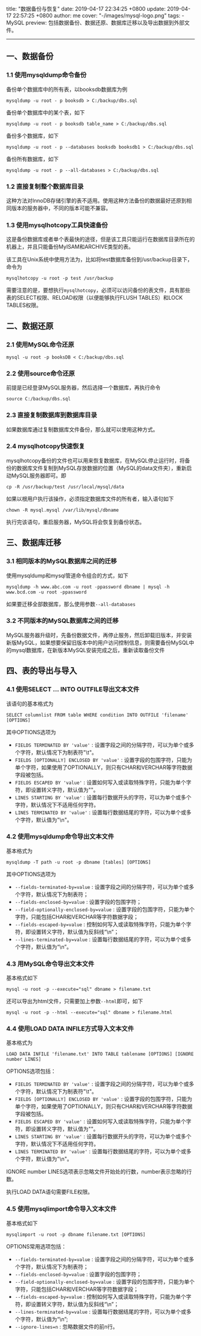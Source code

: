 title: "数据备份与恢复"
date: 2019-04-17 22:34:25 +0800
update: 2019-04-17 22:57:25 +0800
author: me
cover: "-/images/mysql-logo.png"
tags:
    - MySQL
preview: 包括数据备份、数据还原、数据库迁移以及导出数据到外部文件。

---

## 一、数据备份

### 1.1 使用mysqldump命令备份

备份单个数据库中的所有表，以booksdb数据库为例

```
mysqldump -u root - p booksdb > C:/backup/dbs.sql
```

备份单个数据库中的某个表，如下

```
mysqldump -u root - p booksdb table_name > C:/backup/dbs.sql
```

备份多个数据库，如下

```
mysqldump -u root - p --databases booksdb booksdb1 > C:/backup/dbs.sql
```

备份所有数据库，如下

```
mysqldump -u root - p --all-databases > C:/backup/dbs.sql
```

### 1.2 直接复制整个数据库目录

这种方法对InnoDB存储引擎的表不适用。使用这种方法备份的数据最好还原到相同版本的服务器中，不同的版本可能不兼容。

### 1.3 使用mysqlhotcopy工具快速备份

这是备份数据库或者单个表最快的途径，但是该工具只能运行在数据库目录所在的机器上，并且只能备份MyISAM和ARCHIVE类型的表。

该工具在Unix系统中使用方法为，比如将test数据库备份到/usr/backup目录下，命令为

```
mysqlhotcopy -u root -p test /usr/backup
```

需要注意的是，要想执行`mysqlhotcopy`，必须可以访问备份的表文件，具有那些表的SELECT权限、RELOAD权限（以便能够执行FLUSH TABLES）和LOCK TABLES权限。

## 二、数据还原

### 2.1 使用MySQL命令还原

```
mysql -u root -p booksDB < C:/backup/dbs.sql
```

### 2.2 使用source命令还原

前提是已经登录MySQL服务器，然后选择一个数据库，再执行命令

```
source C:/backup/dbs.sql
```

### 2.3 直接复制数据库到数据库目录

如果数据库通过复制数据库文件备份，那么就可以使用这种方式。

### 2.4 mysqlhotcopy快速恢复

mysqlhotcopy备份的文件也可以用来恢复数据库，在MySQL停止运行时，将备份的数据库文件复制到MySQL存放数据的位置（MySQL的data文件夹），重新启动MySQL服务器即可。即

```
cp -R /usr/backup/test /usr/local/mysql/data
```

如果以根用户执行该操作，必须指定数据库文件的所有者，输入语句如下

```
chown -R mysql.mysql /var/lib/mysql/dbname
```

执行完该语句，重启服务器，MySQL将会恢复到备份状态。

## 三、数据库迁移

### 3.1 相同版本的MySQL数据库之间的迁移

使用mysqldump和mysql管道命令组合的方式，如下

```
mysqldump -h www.abc.com -u root -ppassword dbname | mysql -h www.bcd.com -u root -ppassword
```

如果要迁移全部数据库，那么使用参数`--all-databases`

### 3.2 不同版本的MySQL数据库之间的迁移

MySQL服务器升级时，先备份数据文件，再停止服务，然后卸载旧版本，并安装新版MySQL，如果想要保留旧版本中的用户访问控制信息，则需要备份MySQL中的mysql数据库，在新版本MySQL安装完成之后，重新读取备份文件

## 四、表的导出与导入

### 4.1 使用SELECT … INTO OUTFILE导出文本文件

该语句的基本格式为

```
SELECT columnlist FROM table WHERE condition INTO OUTFILE 'filename'  [OPTIONS]
```

其中OPTIONS选项为

+ `FIELDS TERMINATED BY 'value'` : 设置字段之间的分隔字符，可以为单个或多个字符，默认情况下为制表符"\t"。
+ `FIELDS [OPTIONALLY] ENCLOSED BY 'value'` : 设置字段的包围字符，只能为单个字符，如果使用了OPTIONALLY，则只有CHAR和VERCHAR等字符数据字段被包括。
+ `FIELDS ESCAPED BY 'value'` : 设置如何写入或读取特殊字符，只能为单个字符，即设置转义字符，默认值为"\"。
+ `LINES STARTING BY 'value'` : 设置每行数据开头的字符，可以为单个或多个字符，默认情况下不适用任何字符。
+ `LINES TERMINATED BY 'value'` : 设置每行数据结尾的字符，可以为单个或多个字符，默认值为"\n"。

### 4.2 使用mysqldump命令导出文本文件

基本格式为

```
mysqldump -T path -u root -p dbname [tables] [OPTIONS]
```

其中OPTIONS选项为

+ `--fields-terminated-by=value` : 设置字段之间的分隔字符，可以为单个或多个字符，默认情况下为制表符；
+ `--fields-enclosed-by=value` : 设置字段的包围字符；
+ `--field-optionally-enclosed-by=value` : 设置字段的包围字符，只能为单个字符，只能包括CHAR和VERCHAR等字符数据字段；
+ `--fields-escaped-by=value` : 控制如何写入或读取特殊字符，只能为单个字符，即设置转义字符，默认值为反斜线“\n”；
+ `--lines-terminated-by=value` : 设置每行数据结尾的字符，可以为单个或多个字符，默认值为“\n”。

### 4.3 用MySQL命令导出文本文件

基本格式如下

```
mysql -u root -p --execute="sql" dbname > filename.txt
```

还可以导出为html文件，只需要加上参数`--html`即可，如下

```
mysql -u root -p --html --execute="sql" dbname > filename.html
```

### 4.4 使用LOAD DATA INFILE方式导入文本文件

基本格式为

```
LOAD DATA INFILE 'filename.txt' INTO TABLE tablename [OPTIONS] [IGNORE number LINES]
```

OPTIONS选项包括：

+ `FIELDS TERMINATED BY 'value'` : 设置字段之间的分隔字符，可以为单个或多个字符，默认情况下为制表符"\t"。
+ `FIELDS [OPTIONALLY] ENCLOSED BY 'value'` : 设置字段的包围字符，只能为单个字符，如果使用了OPTIONALLY，则只有CHAR和VERCHAR等字符数据字段被包括。
+ `FIELDS ESCAPED BY 'value'` : 设置如何写入或读取特殊字符，只能为单个字符，即设置转义字符，默认值为"\"。
+ `LINES STARTING BY 'value'` : 设置每行数据开头的字符，可以为单个或多个字符，默认情况下不适用任何字符。
+ `LINES TERMINATED BY 'value'` : 设置每行数据结尾的字符，可以为单个或多个字符，默认值为"\n"。

IGNORE number LINES选项表示忽略文件开始处的行数，number表示忽略的行数。

执行LOAD DATA语句需要FILE权限。

### 4.5 使用mysqlimport命令导入文本文件

基本格式如下

```
mysqlimport -u root -p dbname filename.txt [OPTIONS]
```

OPTIONS常用选项包括：

+ `--fields-terminated-by=value` : 设置字段之间的分隔字符，可以为单个或多个字符，默认情况下为制表符；
+ `--fields-enclosed-by=value` : 设置字段的包围字符；
+ `--field-optionally-enclosed-by=value` : 设置字段的包围字符，只能为单个字符，只能包括CHAR和VERCHAR等字符数据字段；
+ `--fields-escaped-by=value` : 控制如何写入或读取特殊字符，只能为单个字符，即设置转义字符，默认值为反斜线“\n”；
+ `--lines-terminated-by=value` : 设置每行数据结尾的字符，可以为单个或多个字符，默认值为“\n”;
+ `--ignore-lines=n` : 忽略数据文件的前n行。